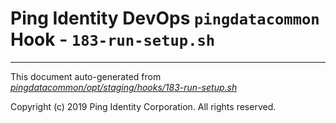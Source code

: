 
# Ping Identity DevOps `pingdatacommon` Hook - `183-run-setup.sh`

---
This document auto-generated from _[pingdatacommon/opt/staging/hooks/183-run-setup.sh](https://github.com/pingidentity/pingidentity-docker-builds/blob/master/pingdatacommon/opt/staging/hooks/183-run-setup.sh)_

Copyright (c)  2019 Ping Identity Corporation. All rights reserved.

